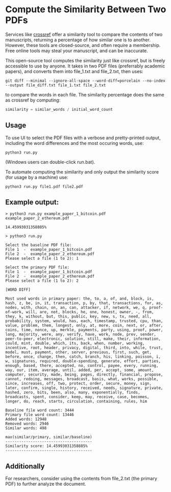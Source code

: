 # Compute the Similarity Between Two PDFs
Services like [crossref](https://www.crossref.org/services/similarity-check/) offer a similarity tool to compare the contents of two manuscripts, returning a percentage of how similar one is to another. However, these tools are closed-source, and often require a membership. Free online tools may steal your manuscript, and can be inaccurate.

This open-source tool computes the similarity just like crossref, but is freely accessible to use by anyone. It takes in two PDF files (preferrably academic papers), and converts them into file_1.txt and file_2.txt, then uses:

```console
git diff --minimal --ignore-all-space --word-diff=porcelain --no-index --output file_diff.txt file_1.txt file_2.txt
```

to compare the words in each file. The similarity percentage does the same as crossref by computing:

```python
similarity = similar_words / initial_word_count
```

## Usage
To use UI to select the PDF files with a verbose and pretty-printed output, including the word differences and the most occuring words, use:
```console
python3 run.py
```
(Windows users can double-click run.bat).

To automate computing the similarity and only output the similarity score (for usage by a machine) use:
```console
python3 run.py file1.pdf file2.pdf
```

## Example output:
```
> python3 run.py example_paper_1_bitcoin.pdf example_paper_2_ethereum.pdf

14.45993031358885%

> python3 run.py

Select the baseline PDF file:
File 1  -  example_paper_1_bitcoin.pdf
File 2  -  example_paper_2_ethereum.pdf
Please select a file (1 to 2): 1

Select the primary PDF file:
File 1  -  example_paper_1_bitcoin.pdf
File 2  -  example_paper_2_ethereum.pdf
Please select a file (1 to 2): 2

[WORD DIFF]

Most used words in primary paper: the, to, a, of, and, block, is, hash, z, be, in, it, transaction, p, by, that, transactions, for, as, nodes, with, chain, on, an, can, attacker, if, network, we, q, proof-of-work, will, are, not, blocks, he, one, honest, owner, -, from, they, k, without, but, this, public, key, new, s, tx, need, all, probability, system, would, has, each, timestamp, trusted, cpu, than, value, problem, them, longest, only, at, more, coin, next, or, after, coins, time, nonce, up, merkle, payments, party, using, proof, power, long, majority, were, any, verify, have, work, node, prev, sender, peer-to-peer, electronic, solution, still, make, their, information, could, mint, double, which, its, back, when, number, working, incentive, root, header, privacy, digital, third, into, while, trust, model, must, payment, other, server, previous, first, such, get, before, once, change, then, catch, branch, his, linking, poisson, i, w, signatures, required, double-spending, generate, effort, parties, enough, based, there, accepted, no, control, payee, every, running, way, our, item, average, until, added, per, accept, some, amount, computer, security, made, being, pages, directly, financial, propose, cannot, redoing, messages, broadcast, basis, what, works, possible, since, increases, off, two, protect, order, secure, money, sign, later, confirm, single, history, received, needs, signature, private, hashed, zero, bits, been, also, many, exponentially, finds, broadcasts, spent, consider, keep, may, receive, case, becomes, longer, do, reach, starts, circulation, containing, rules, him

Baseline file word count: 3444
Primary file word count: 13446
Added words: 12948
Removed words: 2946
Similar words: 498

max(similar/primary, similar/baseline)
--------------------------------------
Similarity score: 14.45993031358885%
--------------------------------------

```

## Additionally
For researchers, consider using the contents from file_2.txt (the primary PDF) to further analyze the document.
